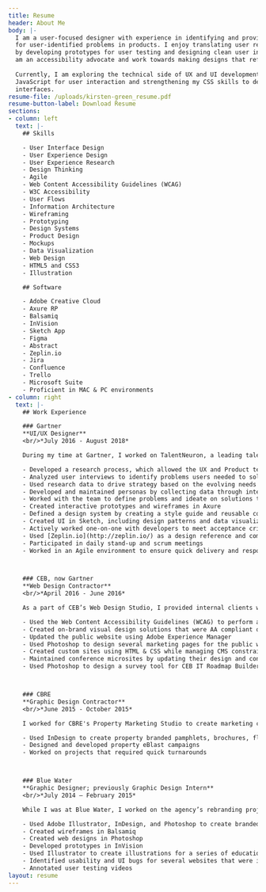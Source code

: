 ```yaml
---
title: Resume
header: About Me
body: |-
  I am a user-focused designer with experience in identifying and providing solutions
  for user-identified problems in products. I enjoy translating user research findings
  by developing prototypes for user testing and designing clean user interfaces. I
  am an accessibility advocate and work towards making designs that reflect that ideal.
  
  Currently, I am exploring the technical side of UX and UI development by learning
  JavaScript for user interaction and strengthening my CSS skills to develop user
  interfaces.
resume-file: /uploads/kirsten-green_resume.pdf
resume-button-label: Download Resume
sections:
- column: left
  text: |-
    ## Skills

    - User Interface Design
    - User Experience Design
    - User Experience Research
    - Design Thinking
    - Agile
    - Web Content Accessibility Guidelines (WCAG)
    - W3C Accessibility
    - User Flows
    - Information Architecture
    - Wireframing
    - Prototyping
    - Design Systems
    - Product Design
    - Mockups
    - Data Visualization
    - Web Design
    - HTML5 and CSS3
    - Illustration

    ## Software

    - Adobe Creative Cloud
    - Axure RP
    - Balsamiq
    - InVision
    - Sketch App
    - Figma
    - Abstract
    - Zeplin.io
    - Jira
    - Confluence
    - Trello
    - Microsoft Suite
    - Proficient in MAC & PC environments
- column: right
  text: |-
    ## Work Experience

    ### Gartner
    **UI/UX Designer**
    <br/>*July 2016 - August 2018*

    During my time at Gartner, I worked on TalentNeuron, a leading talent analytics web application used by recruiters, talent analysts, and other HR professionals. As a UI/UX Designer on the team, I was an active part in all aspects of the Design Thinking process.

    - Developed a research process, which allowed the UX and Product teams to run regular interview and testing cycles with users
    - Analyzed user interviews to identify problems users needed to solve in their work and what problems they encountered while using TalentNeuron
    - Used research data to drive strategy based on the evolving needs of our users
    - Developed and maintained personas by collecting data through interviewing users and key stakeholders
    - Worked with the team to define problems and ideate on solutions through Design Thinking workshops
    - Created interactive prototypes and wireframes in Axure
    - Defined a design system by creating a style guide and reusable components in Sketch
    - Created UI in Sketch, including design patterns and data visualizations
    - Actively worked one-on-one with developers to meet acceptance criteria defined by Product
    - Used [Zeplin.io](http://zeplin.io/) as a design reference and communication tool between the development and design teams
    - Participated in daily stand-up and scrum meetings
    - Worked in an Agile environment to ensure quick delivery and responsiveness to our users‘ needs



    ### CEB, now Gartner
    **Web Design Contractor**
    <br/>*April 2016 - June 2016*

    As a part of CEB’s Web Design Studio, I provided internal clients with web-based assets and designs to help support their business’ particular needs.

    - Used the Web Content Accessibility Guidelines (WCAG) to perform a design audit of CEB’s public and member sites
    - Created on-brand visual design solutions that were AA compliant or better according to WCAG
    - Updated the public website using Adobe Experience Manager
    - Used Photoshop to design several marketing pages for the public website
    - Created custom sites using HTML & CSS while managing CMS constraints
    - Maintained conference microsites by updating their design and content
    - Used Photoshop to design a survey tool for CEB IT Roadmap Builder



    ### CBRE
    **Graphic Design Contractor**
    <br/>*June 2015 - October 2015*

    I worked for CBRE's Property Marketing Studio to create marketing collateral for internal organizations across the southeastern region. I supported the studio as it grew from a pilot program that served only the southeast to an official service with several teams that provided marketing design for multiple regions across the United States.

    - Used InDesign to create property branded pamphlets, brochures, flyers, and offering memorandums
    - Designed and developed property eBlast campaigns
    - Worked on projects that required quick turnarounds



    ### Blue Water
    **Graphic Designer; previously Graphic Design Intern**
    <br/>*July 2014 – February 2015*

    While I was at Blue Water, I worked on the agency’s rebranding project, which included digital and print collateral products. I also designed several websites and provided UX and QA support for our team.

    - Used Adobe Illustrator, InDesign, and Photoshop to create branded assets and collateral
    - Created wireframes in Balsamiq
    - Created web designs in Photoshop
    - Developed prototypes in InVision
    - Used Illustrator to create illustrations for a series of educational videos
    - Identified usability and UI bugs for several websites that were in development
    - Annotated user testing videos
layout: resume
---
```


